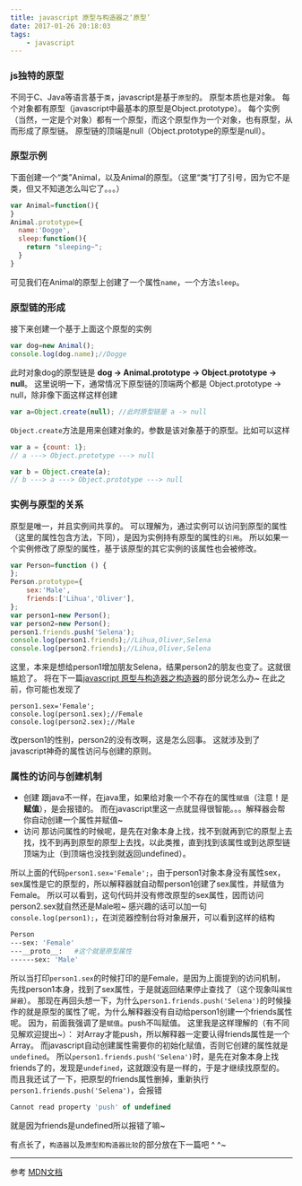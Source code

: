 ```yaml
---
title: javascript 原型与构造器之‘原型’
date: 2017-01-26 20:18:03
tags:
    - javascript
---
```

### js独特的原型
不同于C、Java等语言基于`类`，javascript是基于`原型`的。
原型本质也是对象。
每个对象都有原型（javascript中最基本的原型是Object.prototype）。
每个实例（当然，一定是个对象）都有一个原型，而这个原型作为一个对象，也有原型，从而形成了原型链。
原型链的顶端是null（Object.prototype的原型是null）。
<!-- more -->
### 原型示例
下面创建一个“类”Animal，以及Animal的原型。（这里“类”打了引号，因为它不是类，但又不知道怎么叫它了。。。）
```javascript
var Animal=function(){
}
Animal.prototype={
  name:'Dogge',
  sleep:function(){
    return "sleeping~";
  }
}
```
可见我们在Animal的原型上创建了一个属性`name`，一个方法`sleep`。
### 原型链的形成
接下来创建一个基于上面这个原型的实例
```javascript
var dog=new Animal();
console.log(dog.name);//Dogge
```
此时对象dog的原型链是 __dog -> Animal.prototype -> Object.prototype -> null__。
这里说明一下，通常情况下原型链的顶端两个都是 Object.prototype -> null，除非像下面这样这样创建
```javascript
var a=Object.create(null); //此时原型链是 a -> null
```
`Object.create`方法是用来创建对象的，参数是该对象基于的原型。比如可以这样
```javascript
var a = {count: 1};
// a ---> Object.prototype ---> null

var b = Object.create(a);
// b ---> a ---> Object.prototype ---> null
```
### 实例与原型的关系
原型是唯一，并且实例间共享的。
可以理解为，通过实例可以访问到原型的属性（这里的属性包含方法，下同），是因为实例持有原型的属性的`引用`。
所以如果一个实例修改了原型的属性，基于该原型的其它实例的该属性也会被修改。
```javascript
var Person=function () {
};
Person.prototype={
    sex:'Male',
    friends:['Lihua','Oliver'],
};
var person1=new Person();
var person2=new Person();
person1.friends.push('Selena');
console.log(person1.friends);//Lihua,Oliver,Selena
console.log(person2.friends);//Lihua,Oliver,Selena
```
这里，本来是想给person1增加朋友Selena，结果person2的朋友也变了。这就很尴尬了。
将在下一篇[javascript 原型与构造器之构造器](https://disinuo.me/2017/01/26/2017-01-26-javascript_constructor/)的部分说怎么办~
在此之前，你可能也发现了
```
person1.sex='Female';
console.log(person1.sex);//Female
console.log(person2.sex);//Male
```
改person1的性别，person2的没有改啊，这是怎么回事。
这就涉及到了javascript神奇的属性访问与创建的原则。
### 属性的访问与创建机制
- 创建
跟java不一样，在java里，如果给对象一个不存在的属性`赋值`（注意！是 __赋值__），是会报错的。
而在javascript里这一点就显得很智能。。。解释器会帮你自动创建一个属性并赋值~
- 访问
那访问属性的时候呢，是先在对象本身上找，找不到就再到它的原型上去找，找不到再到原型的原型上去找，以此类推，直到找到该属性或到达原型链顶端为止（到顶端也没找到就返回undefined）。

所以上面的代码`person1.sex='Female';`，由于person1对象本身没有属性sex，sex属性是它的原型的，所以解释器就自动帮person1创建了sex属性，并赋值为Female。
所以可以看到，这句代码并没有修改原型的sex属性，因而访问person2.sex就自然还是Male啦~
感兴趣的话可以加一句`console.log(person1);`，在浏览器控制台将对象展开，可以看到这样的结构
```bash
Person
---sex: 'Female'
---__proto__:   #这个就是原型属性
------sex: 'Male'
```
所以当打印`person1.sex`的时候打印的是Female，是因为上面提到的访问机制，先找person1本身，找到了sex属性，于是就返回结果停止查找了（这个现象叫`属性屏蔽`）。
那现在再回头想一下，为什么`person1.friends.push('Selena')`的时候操作的就是原型的属性了呢，为什么解释器没有自动给person1创建一个friends属性呢。
因为，前面我强调了是`赋值`。push不叫赋值。
这里我是这样理解的（有不同见解欢迎提出~）：
对Array才能push，所以解释器一定要认得friends属性是一个Array。
而javascript自动创建属性需要你的初始化赋值，否则它创建的属性就是`undefined`。
所以`person1.friends.push('Selena')`时，是先在对象本身上找friends了的，发现是`undefined`，这就跟没有是一样的，于是才继续找原型的。
而且我还试了一下，把原型的friends属性删掉，重新执行`person1.friends.push('Selena')`，会报错
```javascript
Cannot read property 'push' of undefined
```
就是因为friends是undefined所以报错了嘛~

有点长了，`构造器`以及`原型和构造器比较`的部分放在下一篇吧 ^ ^~
***************
参考
[MDN文档](https://developer.mozilla.org/zh-CN/docs/Web/JavaScript/Inheritance_and_the_prototype_chain)
